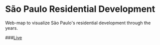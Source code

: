 # São Paulo Residential Development
Web-map to visualize São Paulo's residential development through the years.

###[Live](https://rawgit.com/Ricardo-C-Oliveira/SaoPaulo-Residential/master/main.html)
